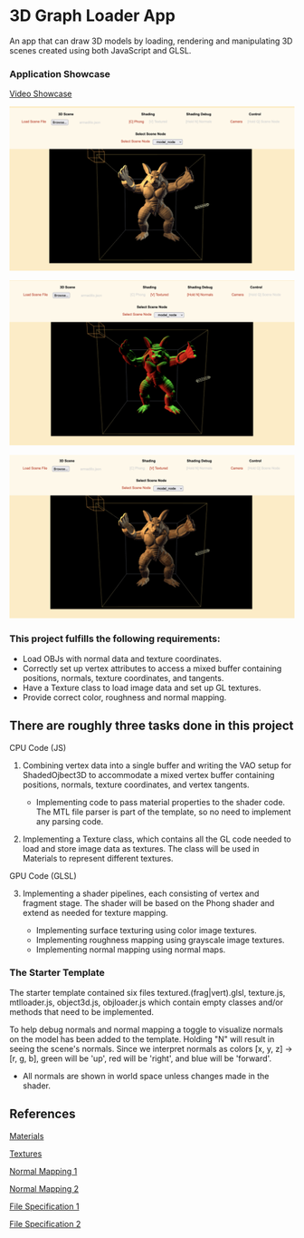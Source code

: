 # 3D Graph Loader App
An app that can draw 3D models by loading, rendering and manipulating 3D scenes created using both JavaScript and GLSL. 

### Application Showcase
[Video Showcase](https://youtu.be/vTtIt6tUCC0) 

![preview img](/phong.png)

![preview img](/normals.png)

![preview img](/textured.png)

### This project fulfills the following requirements:
* Load OBJs with normal data and texture coordinates.
* Correctly set up vertex attributes to access a mixed buffer containing positions, normals, texture coordinates, and tangents.
* Have a Texture class to load image data and set up GL textures.
* Provide correct color, roughness and normal mapping.

## There are roughly three tasks done in this project
CPU Code (JS)
1. Combining vertex data into a single buffer and writing the VAO setup for ShadedOjbect3D to accommodate a mixed vertex buffer containing positions, normals, texture coordinates, and vertex tangents. 

    * Implementing code to pass material properties to the shader code. The MTL file parser is part of the template, so no need to implement any parsing code.
2. Implementing a Texture class, which contains all the GL code needed to load and store image data as textures. The class will be used in Materials to represent different textures.

GPU Code (GLSL)

3. Implementing a shader pipelines, each consisting of vertex and fragment stage. The shader will be based on the Phong shader and extend as needed for texture mapping.

    * Implementing surface texturing using color image textures.
    * Implementing roughness mapping using grayscale image textures.
    * Implementing normal mapping using normal maps.

### The Starter Template
The starter template contained six files textured.(frag|vert).glsl, texture.js, mtlloader.js, object3d.js, objloader.js which contain empty classes and/or methods that need to be implemented.

To help debug normals and normal mapping a toggle to visualize normals on the model has been added to the template. Holding "N" will result in seeing the scene's normals. Since we interpret normals as colors [x, y, z] -> [r, g, b], green will be 'up', red will be 'right', and blue will be 'forward'.
* All normals are shown in world space unless changes made in the shader.

## **References** 

[Materials](https://learnopengl.com/Lighting/Materials)

[Textures](https://learnopengl.com/Getting-started/Textures)

[Normal Mapping 1](https://learnopengl.com/Advanced-Lighting/Normal-Mapping)

[Normal Mapping 2](http://www.opengl-tutorial.org/intermediate-tutorials/tutorial-13-normal-mapping/)

[File Specification 1](http://paulbourke.net/dataformats/obj/)

[File Specification 2](http://paulbourke.net/dataformats/mtl/)
